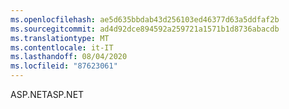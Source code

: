 ```yaml
---
ms.openlocfilehash: ae5d635bbdab43d256103ed46377d63a5ddfaf2b
ms.sourcegitcommit: ad4d92dce894592a259721a1571b1d8736abacdb
ms.translationtype: MT
ms.contentlocale: it-IT
ms.lasthandoff: 08/04/2020
ms.locfileid: "87623061"
---
```

<span data-ttu-id="ddd6f-101">ASP.NET</span><span class="sxs-lookup"><span data-stu-id="ddd6f-101">ASP.NET</span></span>
